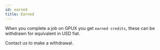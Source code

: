 ```yaml
---
id: earned
title: Earned
---
```


When you complete a job on GPUX you get `earned credits`, these can be withdrawn for equivalent in USD fiat.

Contact us to make a withdrawal.
